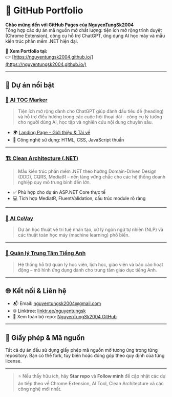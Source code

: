 # 🌟 GitHub Portfolio

**Chào mừng đến với GitHub Pages của [NguyenTungSk2004](https://github.com/NguyenTungSk2004)**  
Tổng hợp các dự án mã nguồn mở chất lượng: tiện ích mở rộng trình duyệt (Chrome Extension), công cụ hỗ trợ ChatGPT, ứng dụng AI học máy và mẫu kiến trúc phần mềm .NET hiện đại.

🔗 **Xem Portfolio tại:**  
👉 [https://nguyentungsk2004.github.io/](https://nguyentungsk2004.github.io/)

---

## 🚀 Dự án nổi bật

### [🔖 AI TOC Marker](https://github.com/NguyenTungSk2004/AI-TOC-Marker)
> Tiện ích mở rộng dành cho ChatGPT giúp đánh dấu tiêu đề (heading) và hỗ trợ điều hướng trong các cuộc hội thoại dài – công cụ lý tưởng cho người dùng AI, học tập và nghiên cứu nội dung chuyên sâu.

- 🌍 [Landing Page – Giới thiệu & Tải về](https://nguyentungsk2004.github.io/AI-TOC-Marker/)
- 🔧 Công nghệ sử dụng: HTML, CSS, JavaScript thuần

---

### [🏗️ Clean Architecture (.NET)](https://github.com/NguyenTungSk2004/CleanArchitecture)
> Mẫu kiến trúc phần mềm .NET theo hướng Domain-Driven Design (DDD), CQRS, MediatR – nền tảng vững chắc cho các hệ thống doanh nghiệp quy mô trung bình đến lớn.

- ✅ Phù hợp cho dự án ASP.NET Core thực tế
- 💻 Tích hợp MediatR, FluentValidation, cấu trúc module rõ ràng

---

### [🤖 AI CoVay](https://github.com/NguyenTungSk2004/AI_CoVay)
> Dự án học thuật về trí tuệ nhân tạo, xử lý ngôn ngữ tự nhiên (NLP) và các thuật toán học máy (machine learning) phổ biến.

---

### [🏫 Quản lý Trung Tâm Tiếng Anh](https://github.com/NguyenTungSk2004/QuanliTrungTamTA)
> Hệ thống hỗ trợ quản lý học viên, lịch học, giáo viên và báo cáo hoạt động – mô hình ứng dụng dành cho trung tâm giáo dục tiếng Anh.

---

## 🌐 Kết nối & Liên hệ

- 📬 Email: [nguyentungsk2004@gmail.com](mailto:nguyentungsk2004@gmail.com)
- 🌐 Linktree: [linktr.ee/nguyentungsk](https://linktr.ee/nguyentungsk)
- 🧠 Xem toàn bộ repo: [NguyenTungSk2004 GitHub](https://github.com/NguyenTungSk2004?tab=repositories)

---

## 📄 Giấy phép & Mã nguồn

Tất cả dự án đều sử dụng giấy phép mã nguồn mở tương ứng trong từng repository. Bạn có thể fork, tùy biến hoặc đóng góp theo quy định của từng license.

---

> ⭐ Nếu thấy hữu ích, hãy **Star repo** và **Follow mình** để cập nhật các dự án tiếp theo về Chrome Extension, AI Tool, Clean Architecture và các công nghệ mới nhất.
